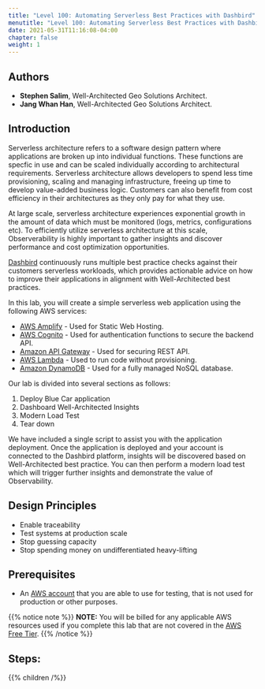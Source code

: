 ```yaml
---
title: "Level 100: Automating Serverless Best Practices with Dashbird"
menutitle: "Level 100: Automating Serverless Best Practices with Dashbird"
date: 2021-05-31T11:16:08-04:00
chapter: false
weight: 1
---
```


## Authors

* **Stephen Salim**, Well-Architected Geo Solutions Architect.
* **Jang Whan Han**, Well-Architected Geo Solutions Architect.



## Introduction

Serverless architecture refers to a software design pattern where applications are broken up into individual functions. These functions are specfic in use and can be scaled individually according to architectural requirements. Serverless architecture allows developers to spend less time provisioning, scaling and managing infrastructure, freeing up time to develop value-added business logic. Customers can also benefit from cost efficiency in their architectures as they only pay for what they use.

At large scale, serverless architecture experiences exponential growth in the amount of data which must be monitored (logs, metrics, configurations etc). To efficiently utilize serverless architecture at this scale, Observerability is highly important to gather insights and discover performance and cost optimization opportunities.

[Dashbird](https://www.dashbird.io) continuously runs multiple best practice checks against their customers serverless workloads, which provides actionable advice on how to improve their applications in alignment with Well-Architected best practices.

In this lab, you will create a simple serverless web application using the following AWS services:

* [AWS Amplify](https://docs.aws.amazon.com/amplify/latest/userguide/welcome.html) - Used for Static Web Hosting.
* [AWS Cognito](https://docs.aws.amazon.com/cognito/latest/developerguide/what-is-amazon-cognito.html) - Used for authentication functions to secure the backend API.
* [Amazon API Gateway](https://docs.aws.amazon.com/apigateway/latest/developerguide/welcome.html) - Used for securing REST API.
* [AWS Lambda](https://docs.aws.amazon.com/lambda/latest/dg/welcome.html) - Used to run code without provisioning.
* [Amazon DynamoDB](https://docs.aws.amazon.com/amazondynamodb/latest/developerguide/Introduction.html) - Used for a fully managed NoSQL database.

Our lab is divided into several sections as follows:

1. Deploy Blue Car application
2. Dashboard Well-Architected Insights
3. Modern Load Test
4. Tear down

We have included a single script to assist you with the application deployment. Once the application is deployed and your account is connected to the Dashbird platform, insights will be discovered based on Well-Architected best practice. You can then perform a modern load test which will trigger further insights and demonstrate the value of Observability.


## Design Principles

* Enable traceability
* Test systems at production scale
* Stop guessing capacity
* Stop spending money on undifferentiated heavy-lifting

## Prerequisites

* An [AWS account](https://portal.aws.amazon.com/gp/aws/developer/registration/index.html) that you are able to use for testing, that is not used for production or other purposes.

{{% notice note %}}
**NOTE:** You will be billed for any applicable AWS resources used if you complete this lab that are not covered in the [AWS Free Tier](https://aws.amazon.com/free/).
{{% /notice %}}

## Steps:

{{% children /%}}
